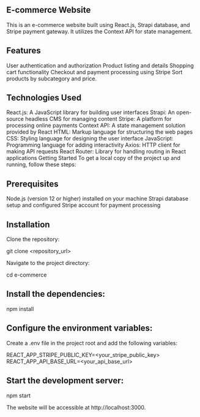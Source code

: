 ## E-commerce Website

This is an e-commerce website built using React.js, Strapi database, and Stripe payment gateway. It utilizes the Context API for state management.

## Features

User authentication and authorization
Product listing and details
Shopping cart functionality
Checkout and payment processing using Stripe
Sort products by subcategory and price.

## Technologies Used

React.js: A JavaScript library for building user interfaces
Strapi: An open-source headless CMS for managing content
Stripe: A platform for processing online payments
Context API: A state management solution provided by React
HTML: Markup language for structuring the web pages
CSS: Styling language for designing the user interface
JavaScript: Programming language for adding interactivity
Axios: HTTP client for making API requests
React Router: Library for handling routing in React applications
Getting Started
To get a local copy of the project up and running, follow these steps:

## Prerequisites

Node.js (version 12 or higher) installed on your machine
Strapi database setup and configured
Stripe account for payment processing

## Installation
Clone the repository:

git clone <repository_url>

Navigate to the project directory:

cd e-commerce

## Install the dependencies:

npm install

## Configure the environment variables:
Create a .env file in the project root and add the following variables:

REACT_APP_STRIPE_PUBLIC_KEY=<your_stripe_public_key>
REACT_APP_API_BASE_URL=<your_api_base_url>

## Start the development server:

npm start

The website will be accessible at http://localhost:3000.